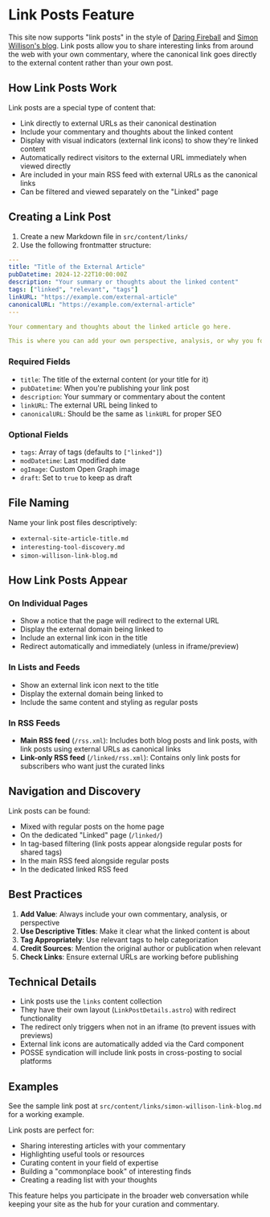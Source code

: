 # Link Posts Feature

This site now supports "link posts" in the style of [Daring Fireball](https://daringfireball.net/) and [Simon Willison's blog](https://simonwillison.net/). Link posts allow you to share interesting links from around the web with your own commentary, where the canonical link goes directly to the external content rather than your own post.

## How Link Posts Work

Link posts are a special type of content that:
- Link directly to external URLs as their canonical destination
- Include your commentary and thoughts about the linked content
- Display with visual indicators (external link icons) to show they're linked content
- Automatically redirect visitors to the external URL immediately when viewed directly
- Are included in your main RSS feed with external URLs as the canonical links
- Can be filtered and viewed separately on the "Linked" page

## Creating a Link Post

1. Create a new Markdown file in `src/content/links/`
2. Use the following frontmatter structure:

```yaml
---
title: "Title of the External Article"
pubDatetime: 2024-12-22T10:00:00Z
description: "Your summary or thoughts about the linked content"
tags: ["linked", "relevant", "tags"]
linkURL: "https://example.com/external-article"
canonicalURL: "https://example.com/external-article"
---

Your commentary and thoughts about the linked article go here.

This is where you can add your own perspective, analysis, or why you found this content interesting.
```

### Required Fields

- `title`: The title of the external content (or your title for it)
- `pubDatetime`: When you're publishing your link post
- `description`: Your summary or commentary about the content
- `linkURL`: The external URL being linked to
- `canonicalURL`: Should be the same as `linkURL` for proper SEO

### Optional Fields

- `tags`: Array of tags (defaults to `["linked"]`)
- `modDatetime`: Last modified date
- `ogImage`: Custom Open Graph image
- `draft`: Set to `true` to keep as draft

## File Naming

Name your link post files descriptively:
- `external-site-article-title.md`
- `interesting-tool-discovery.md`
- `simon-willison-link-blog.md`

## How Link Posts Appear

### On Individual Pages
- Show a notice that the page will redirect to the external URL
- Display the external domain being linked to
- Include an external link icon in the title
- Redirect automatically and immediately (unless in iframe/preview)

### In Lists and Feeds
- Show an external link icon next to the title
- Display the external domain being linked to
- Include the same content and styling as regular posts

### In RSS Feeds
- **Main RSS feed** (`/rss.xml`): Includes both blog posts and link posts, with link posts using external URLs as canonical links
- **Link-only RSS feed** (`/linked/rss.xml`): Contains only link posts for subscribers who want just the curated links

## Navigation and Discovery

Link posts can be found:
- Mixed with regular posts on the home page
- On the dedicated "Linked" page (`/linked/`)
- In tag-based filtering (link posts appear alongside regular posts for shared tags)
- In the main RSS feed alongside regular posts
- In the dedicated linked RSS feed

## Best Practices

1. **Add Value**: Always include your own commentary, analysis, or perspective
2. **Use Descriptive Titles**: Make it clear what the linked content is about
3. **Tag Appropriately**: Use relevant tags to help categorization
4. **Credit Sources**: Mention the original author or publication when relevant
5. **Check Links**: Ensure external URLs are working before publishing

## Technical Details

- Link posts use the `links` content collection
- They have their own layout (`LinkPostDetails.astro`) with redirect functionality
- The redirect only triggers when not in an iframe (to prevent issues with previews)
- External link icons are automatically added via the Card component
- POSSE syndication will include link posts in cross-posting to social platforms

## Examples

See the sample link post at `src/content/links/simon-willison-link-blog.md` for a working example.

Link posts are perfect for:
- Sharing interesting articles with your commentary
- Highlighting useful tools or resources
- Curating content in your field of expertise
- Building a "commonplace book" of interesting finds
- Creating a reading list with your thoughts

This feature helps you participate in the broader web conversation while keeping your site as the hub for your curation and commentary.